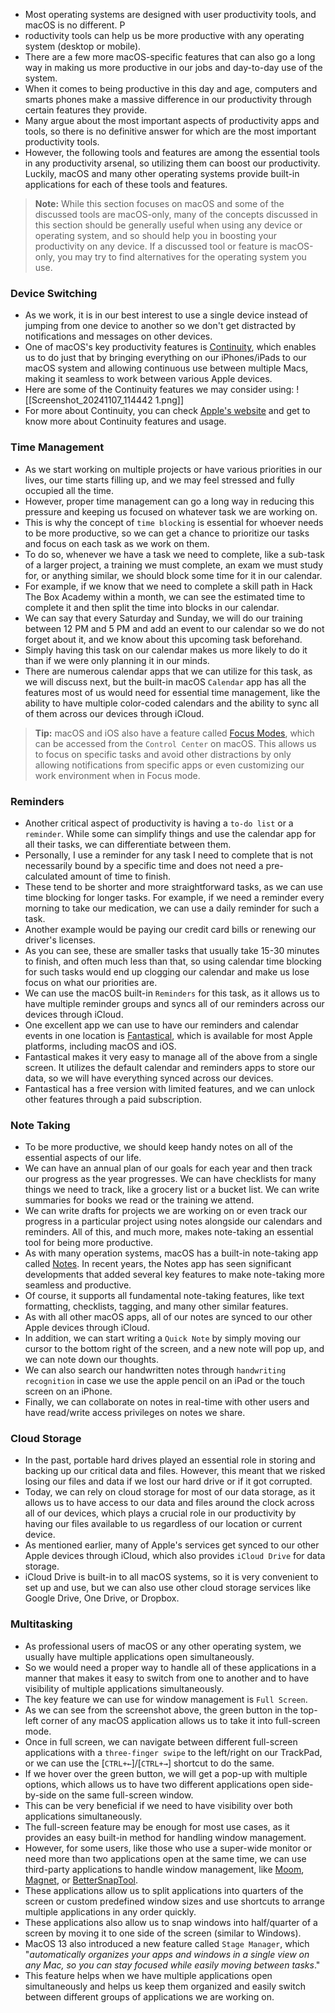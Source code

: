 - Most operating systems are designed with user productivity tools, and macOS is no different. P
- roductivity tools can help us be more productive with any operating system (desktop or mobile). 
- There are a few more macOS-specific features that can also go a long way in making us more productive in our jobs and day-to-day use of the system.
- When it comes to being productive in this day and age, computers and smarts phones make a massive difference in our productivity through certain features they provide. 
- Many argue about the most important aspects of productivity apps and tools, so there is no definitive answer for which are the most important productivity tools. 
- However, the following tools and features are among the essential tools in any productivity arsenal, so utilizing them can boost our productivity. Luckily, macOS and many other operating systems provide built-in applications for each of these tools and features.

> **Note:** While this section focuses on macOS and some of the discussed tools are macOS-only, many of the concepts discussed in this section should be generally useful when using any device or operating system, and so should help you in boosting your productivity on any device. If a discussed tool or feature is macOS-only, you may try to find alternatives for the operating system you use.


### Device Switching
- As we work, it is in our best interest to use a single device instead of jumping from one device to another so we don't get distracted by notifications and messages on other devices.
- One of macOS's key productivity features is [Continuity](https://www.apple.com/bh/macos/continuity/), which enables us to do just that by bringing everything on our iPhones/iPads to our macOS system and allowing continuous use between multiple Macs, making it seamless to work between various Apple devices.
- Here are some of the Continuity features we may consider using:
![[Screenshot_20241107_114442 1.png]]
- For more about Continuity, you can check [Apple's website](https://www.apple.com/bh/macos/continuity/) and get to know more about Continuity features and usage.


### Time Management
- As we start working on multiple projects or have various priorities in our lives, our time starts filling up, and we may feel stressed and fully occupied all the time. 
- However, proper time management can go a long way in reducing this pressure and keeping us focused on whatever task we are working on. 
- This is why the concept of `time blocking` is essential for whoever needs to be more productive, so we can get a chance to prioritize our tasks and focus on each task as we work on them.
- To do so, whenever we have a task we need to complete, like a sub-task of a larger project, a training we must complete, an exam we must study for, or anything similar, we should block some time for it in our calendar. 
- For example, if we know that we need to complete a skill path in Hack The Box Academy within a month, we can see the estimated time to complete it and then split the time into blocks in our calendar.
- We can say that every Saturday and Sunday, we will do our training between 12 PM and 5 PM and add an event to our calendar so we do not forget about it, and we know about this upcoming task beforehand. 
- Simply having this task on our calendar makes us more likely to do it than if we were only planning it in our minds.
- There are numerous calendar apps that we can utilize for this task, as we will discuss next, but the built-in macOS `Calendar` app has all the features most of us would need for essential time management, like the ability to have multiple color-coded calendars and the ability to sync all of them across our devices through iCloud.

> **Tip:** macOS and iOS also have a feature called [Focus Modes](https://support.apple.com/en-gb/guide/mac-help/mchl613dc43f/mac), which can be accessed from the `Control Center` on macOS. This allows us to focus on specific tasks and avoid other distractions by only allowing notifications from specific apps or even customizing our work environment when in Focus mode.


### Reminders
- Another critical aspect of productivity is having a `to-do list` or a `reminder`. While some can simplify things and use the calendar app for all their tasks, we can differentiate between them. 
- Personally, I use a reminder for any task I need to complete that is not necessarily bound by a specific time and does not need a pre-calculated amount of time to finish. 
- These tend to be shorter and more straightforward tasks, as we can use time blocking for longer tasks. For example, if we need a reminder every morning to take our medication, we can use a daily reminder for such a task. 
- Another example would be paying our credit card bills or renewing our driver's licenses. 
- As you can see, these are smaller tasks that usually take 15-30 minutes to finish, and often much less than that, so using calendar time blocking for such tasks would end up clogging our calendar and make us lose focus on what our priorities are.
- We can use the macOS built-in `Reminders` for this task, as it allows us to have multiple reminder groups and syncs all of our reminders across our devices through iCloud. 
- One excellent app we can use to have our reminders and calendar events in one location is [Fantastical](https://flexibits.com/fantastical), which is available for most Apple platforms, including macOS and iOS. 
- Fantastical makes it very easy to manage all of the above from a single screen. It utilizes the default calendar and reminders apps to store our data, so we will have everything synced across our devices. 
- Fantastical has a free version with limited features, and we can unlock other features through a paid subscription.

### Note Taking
- To be more productive, we should keep handy notes on all of the essential aspects of our life. 
- We can have an annual plan of our goals for each year and then track our progress as the year progresses. We can have checklists for many things we need to track, like a grocery list or a bucket list. We can write summaries for books we read or the training we attend.
- We can write drafts for projects we are working on or even track our progress in a particular project using notes alongside our calendars and reminders. All of this, and much more, makes note-taking an essential tool for being more productive.
- As with many operation systems, macOS has a built-in note-taking app called [Notes](https://support.apple.com/en-gb/guide/notes/welcome/mac). In recent years, the Notes app has seen significant developments that added several key features to make note-taking more seamless and productive. 
- Of course, it supports all fundamental note-taking features, like text formatting, checklists, tagging, and many other similar features. 
- As with all other macOS apps, all of our notes are synced to our other Apple devices through iCloud.
- In addition, we can start writing a `Quick Note` by simply moving our cursor to the bottom right of the screen, and a new note will pop up, and we can note down our thoughts. 
- We can also search our handwritten notes through `handwriting recognition` in case we use the apple pencil on an iPad or the touch screen on an iPhone.
- Finally, we can collaborate on notes in real-time with other users and have read/write access privileges on notes we share.

### Cloud Storage
- In the past, portable hard drives played an essential role in storing and backing up our critical data and files. However, this meant that we risked losing our files and data if we lost our hard drive or if it got corrupted. 
- Today, we can rely on cloud storage for most of our data storage, as it allows us to have access to our data and files around the clock across all of our devices, which plays a crucial role in our productivity by having our files available to us regardless of our location or current device.
- As mentioned earlier, many of Apple's services get synced to our other Apple devices through iCloud, which also provides `iCloud Drive` for data storage. 
- iCloud Drive is built-in to all macOS systems, so it is very convenient to set up and use, but we can also use other cloud storage services like Google Drive, One Drive, or Dropbox.


### Multitasking
- As professional users of macOS or any other operating system, we usually have multiple applications open simultaneously.
- So we would need a proper way to handle all of these applications in a manner that makes it easy to switch from one to another and to have visibility of multiple applications simultaneously. 
- The key feature we can use for window management is `Full Screen`.
- As we can see from the screenshot above, the green button in the top-left corner of any macOS application allows us to take it into full-screen mode. 
- Once in full screen, we can navigate between different full-screen applications with a `three-finger swipe` to the left/right on our TrackPad, or we can use the [`CTRL+←`]/[`CTRL+→`] shortcut to do the same. 
- If we hover over the green button, we will get a pop-up with multiple options, which allows us to have two different applications open side-by-side on the same full-screen window. 
- This can be very beneficial if we need to have visibility over both applications simultaneously.
- The full-screen feature may be enough for most use cases, as it provides an easy built-in method for handling window management. 
- However, for some users, like those who use a super-wide monitor or need more than two applications open at the same time, we can use third-party applications to handle window management, like [Moom](https://manytricks.com/moom/), [Magnet](https://magnet.crowdcafe.com), or [BetterSnapTool](https://folivora.ai/bettersnaptool). 
- These applications allow us to split applications into quarters of the screen or custom predefined window sizes and use shortcuts to arrange multiple applications in any order quickly. 
- These applications also allow us to snap windows into half/quarter of a screen by moving it to one side of the screen (similar to Windows).
- MacOS 13 also introduced a new feature called `Stage Manager`, which "_automatically organizes your apps and windows in a single view on any Mac, so you can stay focused while easily moving between tasks_." 
- This feature helps when we have multiple applications open simultaneously and helps us keep them organized and easily switch between different groups of applications we are working on.